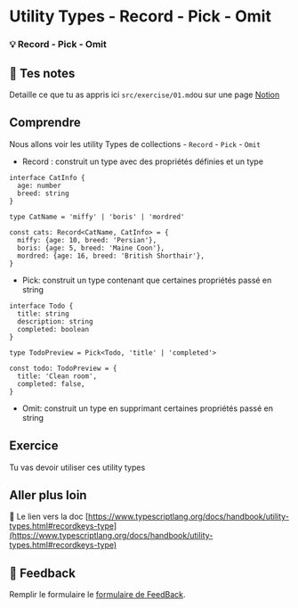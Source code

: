 # Utility Types - Record - Pick - Omit

### 💡 Record - Pick - Omit

## 📝 Tes notes

Detaille ce que tu as appris ici
`src/exercise/01.md`ou sur une page [Notion](https://go.mikecodeur.com/course-notes-template)

## Comprendre

Nous allons voir les utility Types de collections - `Record` - `Pick` - `Omit`

- Record : construit un type avec des propriétés définies et un type

```tsx
interface CatInfo {
  age: number
  breed: string
}

type CatName = 'miffy' | 'boris' | 'mordred'

const cats: Record<CatName, CatInfo> = {
  miffy: {age: 10, breed: 'Persian'},
  boris: {age: 5, breed: 'Maine Coon'},
  mordred: {age: 16, breed: 'British Shorthair'},
}
```

- Pick: construit un type contenant que certaines propriétés passé en string

```tsx
interface Todo {
  title: string
  description: string
  completed: boolean
}

type TodoPreview = Pick<Todo, 'title' | 'completed'>

const todo: TodoPreview = {
  title: 'Clean room',
  completed: false,
}
```

- Omit: construit un type en supprimant certaines propriétés passé en string

## Exercice

Tu vas devoir utiliser ces utility types

##

## Aller plus loin

📑 Le lien vers la doc
[https://www.typescriptlang.org/docs/handbook/utility-types.html#recordkeys-type](https://www.typescriptlang.org/docs/handbook/utility-types.html#recordkeys-type)

## 🐜 Feedback

Remplir le formulaire le [formulaire de FeedBack](https://go.mikecodeur.com/cours-react-avis?entry.1912869708=TypeScript%20PRO&entry.1430994900=6.TypeScript%20Expert&entry.533578441=04%20utility%20types%20-%20Record%20-%20Pick%20-%20Omit).
